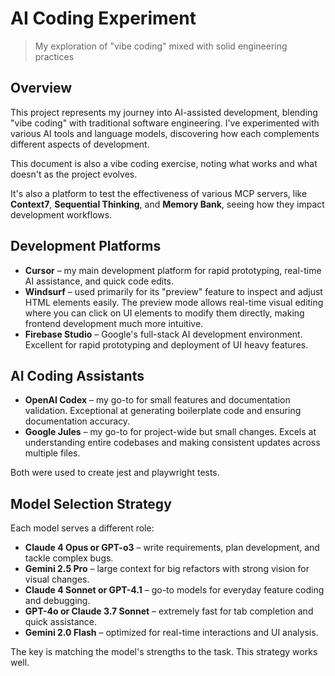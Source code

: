 # AI Coding Experiment

> My exploration of "vibe coding" mixed with solid engineering practices

## Overview

This project represents my journey into AI-assisted development, blending "vibe coding" with traditional software engineering. I've experimented with various AI tools and language models, discovering how each complements different aspects of development.

This document is also a vibe coding exercise, noting what works and what doesn't as the project evolves.

It's also a platform to test the effectiveness of various MCP servers, like **Context7**, **Sequential Thinking**, and **Memory Bank**, seeing how they impact development workflows.

## Development Platforms

- **Cursor** – my main development platform for rapid prototyping, real-time AI assistance, and quick code edits.
- **Windsurf** – used primarily for its "preview" feature to inspect and adjust HTML elements easily. The preview mode allows real-time visual editing where you can click on UI elements to modify them directly, making frontend development much more intuitive.
- **Firebase Studio** – Google's full-stack AI development environment. Excellent for rapid prototyping and deployment of UI heavy features.

## AI Coding Assistants

- **OpenAI Codex** – my go-to for small features and documentation validation. Exceptional at generating boilerplate code and ensuring documentation accuracy.
- **Google Jules** – my go-to for project-wide but small changes. Excels at understanding entire codebases and making consistent updates across multiple files.

Both were used to create jest and playwright tests.

## Model Selection Strategy

Each model serves a different role:

- **Claude 4 Opus or GPT-o3** – write requirements, plan development, and tackle complex bugs.
- **Gemini 2.5 Pro** – large context for big refactors with strong vision for visual changes.
- **Claude 4 Sonnet or GPT-4.1** – go-to models for everyday feature coding and debugging.
- **GPT-4o or Claude 3.7 Sonnet** – extremely fast for tab completion and quick assistance.
- **Gemini 2.0 Flash** – optimized for real-time interactions and UI analysis.

The key is matching the model's strengths to the task. This strategy works well.
